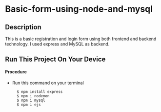 # Basic-form-using-node-and-mysql

## Description
This is a basic registration and login form using both frontend and backend technology. I used express and MySQL as backend.

## Run This Project On Your Device

#### Procedure
- Run this command on your terminal

        $ npm install express
        $ npm i nodemon
        $ npm i mysql
        $ npm i ejs
